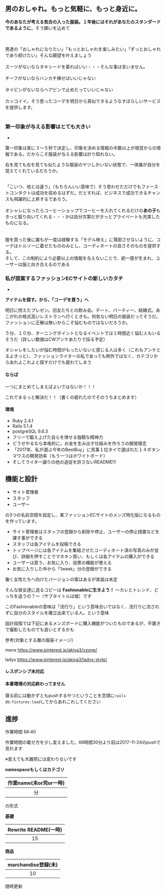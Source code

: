 男のおしゃれ。もっと気軽に、もっと身近に。
-

**今のあなたが考える気合の入った服装。１年後にはそれがあなたのスタンダードであるように**。そう願いを込めて

<br />
<br />
男達の「おしゃれになりたい」「もっとおしゃれを楽しみたい」「ずっとおしゃれであり続けたい」そんな願望を叶えましょう

<br />
<br />
スーツがないならタキシードを着ればいい・・・そんな事は言いません。
<br />
<br />
チーフがないならハンカチ挿せばいいじゃない
<br />
<br />
タイピンがないならヘアピンで止めたっていいじゃない
<br />
<br />
カッコイイ。そう思ったコーデを明日から真似できるようなすばらしいサービスを提供します。
<br />
<br />

### 第一印象が与える影響はとても大きい
-

第一印象は実に３〜５秒で決定し、印象を決める情報の半数以上が視覚からの情報である。だからこそ服装が与える影響は計り知れない。

右を見ても左を見ても似たような服装のヤツしかいない状態で、一体誰が自分を覚えてくれているだろうか。

<br />
「こいつ、他とは違う」（もちろんいい意味で）そう思わせただけでもファーストコンタクトは成功を収めるはずだ。だとすれば、ビジネスで成功できるチャンスも飛躍的に上昇するであろう。

<br />
<br />
オシャレになったらコーヒーショップでコーヒーを入れてくれるだけの<strong>あの子</strong>もきっと振り向いてくれる・・・かは自分次第だがきっとプライベートも充実したものになる。

<br />
<br />
<br />
服を買った後に誰もが一度は経験する「モデル映え」に落胆させないように、コーデはトルソーに着せたもののみとし、コーディネートの良さそのものを提供する。

<br />
そして、この制約により必要以上の情報を与えないことで、統一感が生まれ、ユーザーは服と向き合えるのである



### 私が提案するファッションECサイトの新しいカタチ
-
**アイテムを探す。から、「コーデを買う」へ**

明日に控えたプレゼン。旧友たちとの飲み会。デート、パーティー、結婚式。あこがれの格式高いレストランへ行くときも。何気ない明日の服装だってそうだ。ファッションに正解は無いからこそ悩むものではないだろうか。

５分、１０分、ターニングポイントとなるイベントでは１時間近く悩む人もいるそうだ（詳しい数値はCWアンケあたりで採る予定）

オシャレをしたいが悩む時間がもったいないと感じる人は多く（これもアンケとるよきっと）、ファッションライターの私であっても例外ではなく、カテゴリからあれよこれよと探すだけでも疲れてしまう

#### ならば
一つにまとめてしまえばよいではないか！！！

これでまるっと解決だ！！（書くの疲れたのでそのうちまとめます）



#### 環境

* Ruby 2.4.1
* Rails 5.1.4
* postgreSQL 9.6.3
* フリーで鍛え上げた自らを律せる強靭な精神力
* どうせやるなら本格的に。お金を生み出す仕組みを作ろうの開発理念
* 「2017年、私が選ぶ今年のBestBuy」に見事１位タイで選ばれた１４ボタンマウスの開発効率（もう一つはホワイトボード）
* そしてライター譲りの他の追従を許さないREADME!!!



機能と設計
-

* サイト管理者
* スタッフ
* ユーザー

の3つの名前空間を設定し、某ファッションECサイトのメンズ特化版になるものを作っています。


* サイト管理者はスタッフの登録から削除や停止、ユーザーの停止措置などを課す事ができる
* スタッフは各アイテムを投稿できる
* トップページには各アイテムを集結させたコーディネート済の写真のみが並び、詳細を押すことでマネキン買い、もしくは各アイテムの購入ができる
* ユーザーは買う、お気に入り、投票の機能が使える
* お気に入りした中から「1week」分の登録ができる


働く女性たちへ向けたバージョンの案はあるが実装は未定

そんな彼女達に送るコピーは **Fashionableに生きよう！** 〜カレとトレンド、どっちを追うの？〜（サブタイトルは嘘）です

このFashionableの意味は「流行り」という意味合いではなく、流行りに流されずに自分のスタイルを確立出来ている人。という意味


設計段階では下記にあるメンズボードに購入機能がついたものであるが、平置きで撮影したものでも良いとするかも

参考(対象とする層の服装イメージ)

mens
<https://www.pinterest.jp/akiya3/vzone/>

ladys
<https://www.pinterest.jp/akiya3/ladys-style/>

#### レスポンシブ未対応

#### 本番環境の対応終わってません


寝る前には動かずともpushするやつということを念頭に`rails db:fixtures:load`してからあれこれしてください


進捗
-


作業時間 66:40

作業時間の載せ方を少し変えました。66時間30分より前は2017-11-24のpushで見れます

※変えても大雑把には変わりないです

**namespaceもしくはカテゴリ**

|作業name(未or完or一時)|
|:--:|
|分|

の形式


**基礎**

|Rewrite README(一時)|
|:--:|
|15|


**商品**

|marchandise登録(未)|
|:--:|
|10|


随時更新

